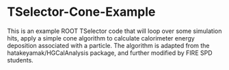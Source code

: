 # TSelector-Cone-Example
This is an example ROOT TSelector code that will loop over some simulation hits, apply a simple cone algorithm to calculate calorimeter energy deposition associated with a particle.
The algorithm is adapted from the hatakeyamak/HGCalAnalysis package, and further modified by FIRE SPD students.
